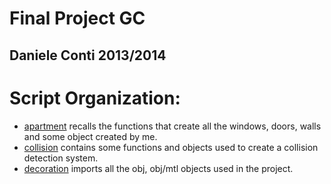 Final Project GC
================
Daniele Conti 2013/2014
-----------------------

Script Organization:
==================
* [apartment](https://github.com/cvdlab-cg/404036/blob/master/final_project/scripts/apartment.js) recalls the functions that create all the windows, doors, walls and some object created by me.
* [collision](https://github.com/cvdlab-cg/404036/blob/master/final_project/scripts/collision.js) contains some functions and objects used to create a collision detection system.
* [decoration](https://github.com/cvdlab-cg/404036/blob/master/final_project/scripts/decoration.js) imports all the obj, obj/mtl objects used in the project.
